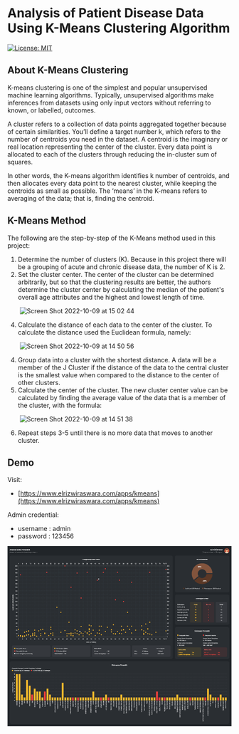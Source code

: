 # Analysis of Patient Disease Data Using K-Means Clustering Algorithm
[![License: MIT](https://img.shields.io/badge/license-MIT-blue)](./LICENSE)


## About K-Means Clustering

K-means clustering is one of the simplest and popular unsupervised machine learning algorithms. Typically, unsupervised algorithms make inferences from datasets using only input vectors without referring to known, or labelled, outcomes.

A cluster refers to a collection of data points aggregated together because of certain similarities. You’ll define a target number k, which refers to the number of centroids you need in the dataset. A centroid is the imaginary or real location representing the center of the cluster. Every data point is allocated to each of the clusters through reducing the in-cluster sum of squares.

In other words, the K-means algorithm identifies k number of centroids, and then allocates every data point to the nearest cluster, while keeping the centroids as small as possible. The ‘means’ in the K-means refers to averaging of the data; that is, finding the centroid.

## K-Means Method

The following are the step-by-step of the K-Means method used in this project:

1.	Determine the number of clusters (K). Because in this project there will be a grouping of acute and chronic disease data, the number of K is 2.
2.	Set the cluster center. The center of the cluster can be determined arbitrarily, but so that the clustering results are better, the authors determine the cluster center by calculating the median of the patient's overall age attributes and the highest and lowest length of time.

&nbsp;&nbsp;&nbsp;&nbsp;&nbsp;&nbsp; ![Screen Shot 2022-10-09 at 15 02 44](https://user-images.githubusercontent.com/36381584/194745133-b1adf148-51c8-4bfe-9323-d3491f97a0d1.png)

4.	Calculate the distance of each data to the center of the cluster. To calculate the distance used the Euclidean formula, namely:

&nbsp;&nbsp;&nbsp;&nbsp;&nbsp;&nbsp; ![Screen Shot 2022-10-09 at 14 50 56](https://user-images.githubusercontent.com/36381584/194744656-fabc0b73-2cdf-450e-871f-f1743e6f2d7f.png)

4.  Group data into a cluster with the shortest distance. A data will be a member of the J Cluster if the distance of the data to the central cluster is the smallest value when compared to the distance to the center of other clusters.
5.  Calculate the center of the cluster. The new cluster center value can be calculated by finding the average value of the data that is a member of the cluster, with the formula:

&nbsp;&nbsp;&nbsp;&nbsp;&nbsp;&nbsp; ![Screen Shot 2022-10-09 at 14 51 38](https://user-images.githubusercontent.com/36381584/194744667-7d4699e8-a0e1-47a4-882b-6dbd5a8d5352.png)

6.  Repeat steps 3-5 until there is no more data that moves to another cluster.

## Demo

Visit:
- [https://www.elrizwiraswara.com/apps/kmeans](https://www.elrizwiraswara.com/apps/kmeans)

Admin credential:

- username : admin
- password : 123456

![Screenshot](./screenshoots/main.png)
